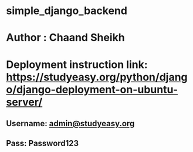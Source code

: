 # simple_django_backend
# Author : Chaand Sheikh

# Deployment instruction link: https://studyeasy.org/python/django/django-deployment-on-ubuntu-server/

## Username: admin@studyeasy.org
## Pass: Password123
